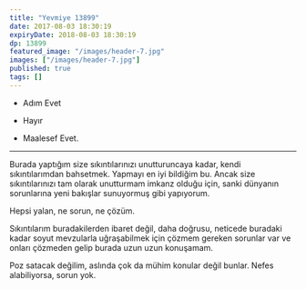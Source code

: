 ```yaml
---
title: "Yevmiye 13899"
date: 2017-08-03 18:30:19
expiryDate: 2018-08-03 18:30:19
dp: 13899
featured_image: "/images/header-7.jpg"
images: ["/images/header-7.jpg"]
published: true
tags: []
---
```






- Adım Evet
+ Hayır
- Maalesef Evet.

------

Burada yaptığım size sıkıntılarınızı unutturuncaya kadar, kendi sıkıntılarımdan
bahsetmek. Yapmayı en iyi bildiğim bu. Ancak size sıkıntılarınızı tam olarak
unutturmam imkanz olduğu için, sanki dünyanın sorunlarına yeni bakışlar
sunuyormuş gibi yapıyorum. 

Hepsi yalan, ne sorun, ne çözüm. 

Sıkıntılarım buradakilerden ibaret değil, daha doğrusu, neticede buradaki kadar
soyut mevzularla uğraşabilmek için çözmem gereken sorunlar var ve onları
çözmeden gelip burada uzun uzun konuşamam. 

Poz satacak değilim, aslında çok da mühim konular değil bunlar. Nefes
alabiliyorsa, sorun yok. 

